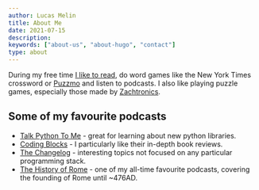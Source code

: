 ```yaml
---
author: Lucas Melin
title: About Me
date: 2021-07-15
description:
keywords: ["about-us", "about-hugo", "contact"]
type: about
---
```


During my free time [I like to read](https://literal.club/lucasmelin), do word games like the New York Times crossword or [Puzzmo](https://www.puzzmo.com) and listen to podcasts. I also like playing puzzle games, especially those made by [Zachtronics](https://www.zachtronics.com/).

## Some of my favourite podcasts

- [Talk Python To Me](https://talkpython.fm/) - great for learning about new python libraries.
- [Coding Blocks](https://www.codingblocks.net/) - I particularly like their in-depth book reviews.
- [The Changelog](https://changelog.com/) - interesting topics not focused on any particular programming stack.
- [The History of Rome](https://feeds.feedburner.com/TheHistoryOfRome) - one of my all-time favourite podcasts, covering the founding of Rome until ~476AD.

